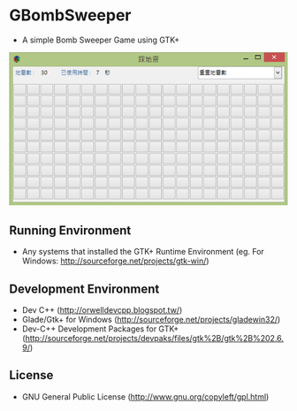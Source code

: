 # GBombSweeper

- A simple Bomb Sweeper Game using GTK+

![res](screenshot/screen01_GBombSweeper.png)

## Running Environment

- Any systems that installed the GTK+ Runtime Environment (eg. For Windows: http://sourceforge.net/projects/gtk-win/)

## Development Environment

- Dev C++ (http://orwelldevcpp.blogspot.tw/)
- Glade/Gtk+ for Windows (http://sourceforge.net/projects/gladewin32/)
- Dev-C++ Development Packages for GTK+ (http://sourceforge.net/projects/devpaks/files/gtk%2B/gtk%2B%202.6.9/)

## License

- GNU General Public License (http://www.gnu.org/copyleft/gpl.html)

